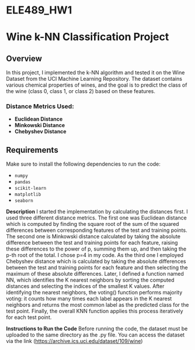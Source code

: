 # ELE489_HW1
# Wine k-NN Classification Project

## Overview
In this project, I implemented the k-NN algorithm and tested it on the Wine Dataset from the UCI Machine Learning Repository. The dataset contains various chemical properties of wines, and the goal is to predict the class of the wine (class 0, class 1, or class 2) based on these features.

### Distance Metrics Used:
- **Euclidean Distance**
- **Minkowski Distance**
- **Chebyshev Distance**

## Requirements
Make sure to install the following dependencies to run the code:
- `numpy`
- `pandas`
- `scikit-learn`
- `matplotlib`
- `seaborn`

**Description**
I started the implementation by calculating the distances first. I used three different distance metrics. The 
first one was Euclidean distance which is computed by finding the square root of the sum of the squared 
differences between corresponding features of the test and training points. The second one is Minkowski 
distance calculated by taking the absolute difference between the test and training points for each feature, 
raising these differences to the power of p, summing them up, and then taking the p-th root of the total. I 
chose p=4 in my code. As the third one I employed Chebyshev distance which is calculated by taking the 
absolute differences between the test and training points for each feature and then selecting the maximum 
of these absolute differences. Later, I defined a function named NN, which identifies the K nearest 
neighbors by sorting the computed distances and selecting the indices of the smallest K values. After 
identifying the nearest neighbors, the voting() function performs majority voting: it counts how many times 
each label appears in the K nearest neighbors and returns the most common label as the predicted class 
for the test point. Finally, the overall KNN function applies this process iteratively for each test point.  

**Instructions to Run the Code**
Before running the code, the dataset must be uploaded to the same directory as the .py file. You can access the dataset via the link (https://archive.ics.uci.edu/dataset/109/wine)
